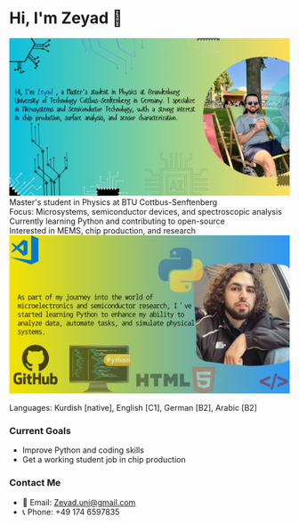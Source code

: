 # Hi, I'm Zeyad 👋    
![about me](images/zeyad.png)
 Master's student in Physics at BTU Cottbus-Senftenberg  
 Focus: Microsystems, semiconductor devices, and spectroscopic analysis  
 Currently learning Python and contributing to open-source  
 Interested in MEMS, chip production, and research  
![python](images/zeyad2.png)  

 Languages: Kurdish [native], English [C1], German [B2], Arabic [B2]
 
###  Current Goals
- Improve Python and coding skills
- Get a working student job in chip production

###  Contact Me
- 📧 Email: Zeyad.uni@gmail.com
- 📞 Phone: +49 174 6597835
  
